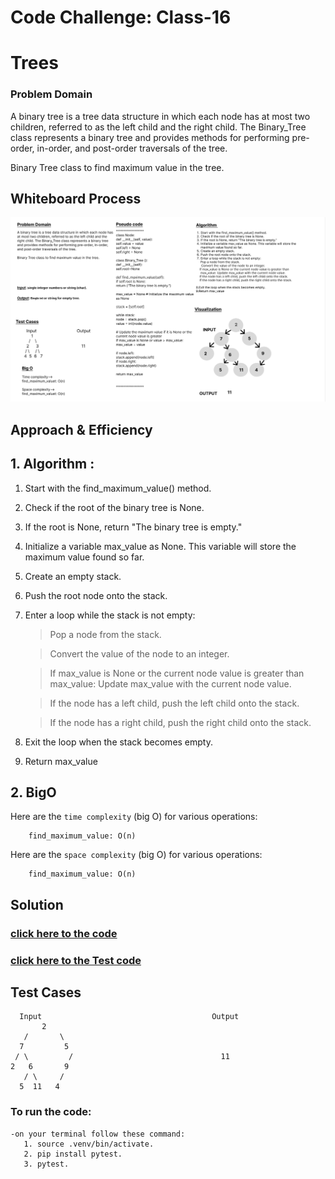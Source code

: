 # Code Challenge: Class-16
# Trees
### Problem Domain

A binary tree is a tree data structure in which each node has at most two children, referred to as the left child and the right child. The Binary_Tree class represents a binary tree and provides methods for performing pre-order, in-order, and post-order traversals of the tree.

Binary Tree class to find maximum value in the tree.

## Whiteboard Process
![cc](../assest/wh16.png)

## Approach & Efficiency
## 1. Algorithm :
1. Start with the find_maximum_value() method.
2. Check if the root of the binary tree is None.
3. If the root is None, return "The binary tree is empty."
4. Initialize a variable max_value as None. This variable will store the maximum value found so far.
5. Create an empty stack.
6. Push the root node onto the stack.
7. Enter a loop while the stack is not empty:
    >Pop a node from the stack.

    > Convert the value of the node to an integer.
     
     >If max_value is None or the current node value is greater than max_value: Update max_value with the current node value.

    > If the node has a left child, push the left child onto the stack.

    >If the node has a right child, push the right child onto the stack.

8. Exit the loop when the stack becomes empty.
9. Return max_value


## 2. BigO
Here are the `time complexity` (big O) for various operations:

        find_maximum_value: O(n) 

Here are the `space complexity` (big O) for various operations:

        find_maximum_value: O(n) 
 


## Solution
### [click here to the code](./tree_max.py)
### [click here to the Test code](../tests/test_max_tree.py)

## Test Cases

      Input	                                     Output
           2
       /       \ 
      7         5
     / \         /                                 11
    2   6       9
       / \     /
      5  11   4


### To run the code:
    -on your terminal follow these command:
       1. source .venv/bin/activate.
       2. pip install pytest.
       3. pytest.